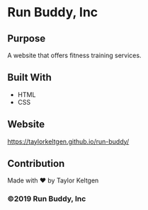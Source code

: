 # Run Buddy, Inc

## Purpose
A website that offers fitness training services. 

## Built With
* HTML
* CSS

## Website
https://taylorkeltgen.github.io/run-buddy/

## Contribution
Made with ❤️ by Taylor Keltgen

### ©️2019 Run Buddy, Inc 
